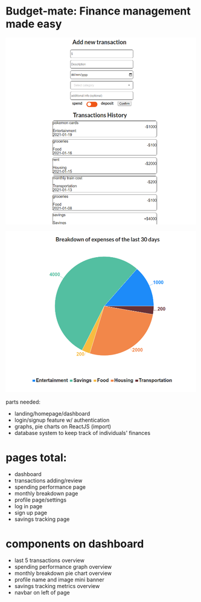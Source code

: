 # Budget-mate: Finance management made easy

![alt text](./public/transactions.png)

![alt text](./public/pie-chart.png)

parts needed:
- landing/homepage/dashboard
- login/signup feature w/ authentication
- graphs, pie charts on ReactJS (import)
- database system to keep track of individuals' finances

# pages total:
- dashboard
- transactions adding/review
- spending performance page
- monthly breakdown page
- profile page/settings
- log in page
- sign up page
- savings tracking page

# components on dashboard
- last 5 transactions overview
- spending performance graph overview
- monthly breakdown pie chart overview
- profile name and image mini banner
- savings tracking metrics overview
- navbar on left of page
